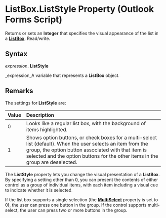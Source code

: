 
# ListBox.ListStyle Property (Outlook Forms Script)

Returns or sets an  **Integer** that specifies the visual appearance of the list in a **[ListBox](f56ba480-f8fe-6d12-265e-3b0a9838af97.md)**. Read/write.


## Syntax

 _expression_. **ListStyle**

 _expression_A variable that represents a  **ListBox** object.


## Remarks

The settings for  **ListStyle** are:



|**Value**|**Description**|
|:-----|:-----|
|0|Looks like a regular list box, with the background of items highlighted.|
|1|Shows option buttons, or check boxes for a multi-select list (default). When the user selects an item from the group, the option button associated with that item is selected and the option buttons for the other items in the group are deselected.|
The  **ListStyle** property lets you change the visual presentation of a **ListBox**. By specifying a setting other than 0, you can present the contents of either control as a group of individual items, with each item including a visual cue to indicate whether it is selected.

If the list box supports a single selection (the  **[MultiSelect](4ecc299b-0733-aa23-e820-f341ac80a0fa.md)** property is set to 0), the user can press one button in the group. If the control supports multi-select, the user can press two or more buttons in the group.

